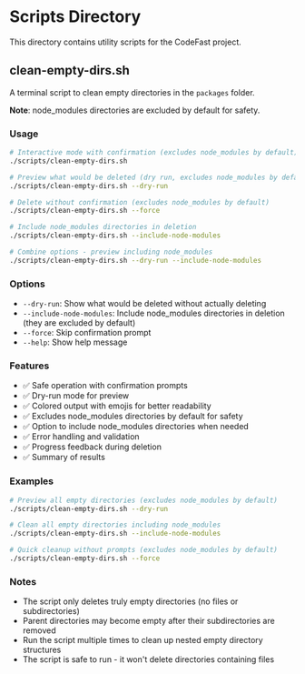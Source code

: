 # Scripts Directory

This directory contains utility scripts for the CodeFast project.

## clean-empty-dirs.sh

A terminal script to clean empty directories in the `packages` folder.

**Note**: node_modules directories are excluded by default for safety.

### Usage

```bash
# Interactive mode with confirmation (excludes node_modules by default)
./scripts/clean-empty-dirs.sh

# Preview what would be deleted (dry run, excludes node_modules by default)
./scripts/clean-empty-dirs.sh --dry-run

# Delete without confirmation (excludes node_modules by default)
./scripts/clean-empty-dirs.sh --force

# Include node_modules directories in deletion
./scripts/clean-empty-dirs.sh --include-node-modules

# Combine options - preview including node_modules
./scripts/clean-empty-dirs.sh --dry-run --include-node-modules
```

### Options

- `--dry-run`: Show what would be deleted without actually deleting
- `--include-node-modules`: Include node_modules directories in deletion (they are excluded by default)
- `--force`: Skip confirmation prompt
- `--help`: Show help message

### Features

- ✅ Safe operation with confirmation prompts
- ✅ Dry-run mode for preview
- ✅ Colored output with emojis for better readability
- ✅ Excludes node_modules directories by default for safety
- ✅ Option to include node_modules directories when needed
- ✅ Error handling and validation
- ✅ Progress feedback during deletion
- ✅ Summary of results

### Examples

```bash
# Preview all empty directories (excludes node_modules by default)
./scripts/clean-empty-dirs.sh --dry-run

# Clean all empty directories including node_modules
./scripts/clean-empty-dirs.sh --include-node-modules

# Quick cleanup without prompts (excludes node_modules by default)
./scripts/clean-empty-dirs.sh --force
```

### Notes

- The script only deletes truly empty directories (no files or subdirectories)
- Parent directories may become empty after their subdirectories are removed
- Run the script multiple times to clean up nested empty directory structures
- The script is safe to run - it won't delete directories containing files
